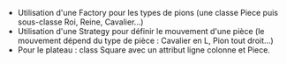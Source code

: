 - Utilisation d'une Factory pour les types de pions (une classe Piece puis sous-classe Roi, Reine, Cavalier...)
- Utilisation d'une Strategy pour définir le mouvement d'une pièce (le mouvement dépend du type de pièce : Cavalier en L, Pion tout droit...)
- Pour le plateau : class Square avec un attribut ligne colonne et Piece.
